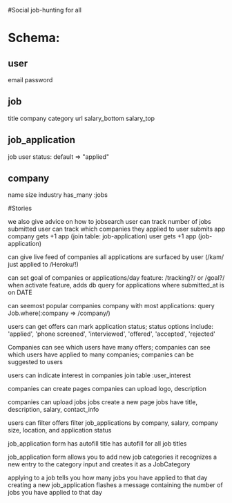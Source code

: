 #Social job-hunting for all

Schema:
=======================================

user
--
email
password

job
--
title
company
category
url
salary_bottom
salary_top

job_application
--
job
user
status: default => "applied"

company
--
name
size
industry
has_many :jobs


#Stories

<!-- users add job-applications
  this creates a Job if it doesnt exist
jobs have fields-categories (bizdev, sales, marketing, dev, devops, etc)
jobs are then surfaced by field (jobs.where :category => /cat/) -->

we also give advice on how to jobsearch
user can track number of jobs submitted
user can track which companies they applied to
user submits app
company gets +1 app (join table: job-application)
user gets +1 app (job-application)

can give live feed of companies
all applications are surfaced by user (/kam/ just applied to /Heroku/!)

can set goal of companies or applications/day
feature: /tracking?/ or /goal?/
when activate feature, adds db query for applications where submitted_at is on DATE

can seemost popular companies
company with most applications: query Job.where(:company => /company/)

users can get offers
can mark application status; status options include: 'applied', 'phone screened', 'interviewed', 'offered', 'accepted', 'rejected'

Companies can see which users have many offers; companies can see which users have applied to many companies; companies can be suggested to users

users can indicate interest in companies
join table :user_interest

companies can create pages
companies can upload logo, description

companies can upload jobs
jobs create a new page
jobs have title, description, salary, contact_info

users can filter offers
filter job_applications by company, salary, company size, location, and application status

job_application form has autofill
title has autofill for all job titles

job_application form allows you to add new job categories
it recognizes a new entry to the category input and creates it as a JobCategory

applying to a job tells you how many jobs you have applied to that day
creating a new job_application flashes a message containing the number of jobs you have applied to that day